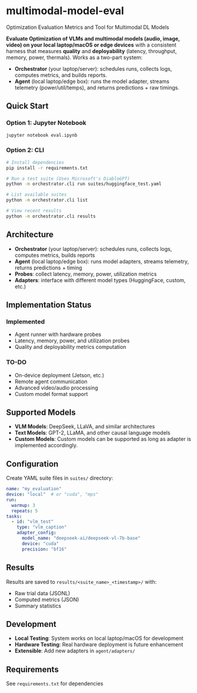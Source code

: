 # multimodal-model-eval
Optimization Evaluation Metrics and Tool for Multimodal DL Models

**Evaluate Optimization of VLMs and multimodal models (audio, image, video) on your local laptop/macOS or edge devices** with a consistent harness that measures **quality** and **deployability** (latency, throughput, memory, power, thermals). Works as a two-part system:

- **Orchestrator** (your laptop/server): schedules runs, collects logs, computes metrics, and builds reports.
- **Agent** (local laptop/edge box): runs the model adapter, streams telemetry (power/util/temps), and returns predictions + raw timings.


## Quick Start

### Option 1: Jupyter Notebook
```bash
jupyter notebook eval.ipynb
```

### Option 2: CLI
```bash
# Install dependencies
pip install -r requirements.txt

# Run a test suite (Uses Microsoft's DiabloGPT)
python -m orchestrator.cli run suites/huggingface_test.yaml

# List available suites
python -m orchestrator.cli list

# View recent results
python -m orchestrator.cli results
```


## Architecture

- **Orchestrator** (your laptop/server): schedules runs, collects logs, computes metrics, builds reports
- **Agent** (local laptop/edge box): runs model adapters, streams telemetry, returns predictions + timing
- **Probes**: collect latency, memory, power, utilization metrics
- **Adapters**: interface with different model types (HuggingFace, custom, etc.)

## Implementation Status

### Implemented
- Agent runner with hardware probes
- Latency, memory, power, and utilization probes
- Quality and deployability metrics computation

### TO-DO
- On-device deployment (Jetson, etc.)
- Remote agent communication
- Advanced video/audio processing
- Custom model format support

## Supported Models

- **VLM Models**: DeepSeek, LLaVA, and similar architectures
- **Text Models**: GPT-2, LLaMA, and other causal language models
- **Custom Models**: Custom models can be supported as long as adapter is implemented accordingly. 

## Configuration

Create YAML suite files in `suites/` directory:

```yaml
name: "my_evaluation"
device: "local"  # or "cuda", "mps"
run:
  warmup: 3
  repeats: 5
tasks:
  - id: "vlm_test"
    type: "vlm_caption"
    adapter_config:
      model_name: "deepseek-ai/deepseek-vl-7b-base"
      device: "cuda"
      precision: "bf16"
```

## Results

Results are saved to `results/<suite_name>_<timestamp>/` with:
- Raw trial data (JSONL)
- Computed metrics (JSON)
- Summary statistics

## Development

- **Local Testing**: System works on local laptop/macOS for development
- **Hardware Testing**: Real hardware deployment is future enhancement
- **Extensible**: Add new adapters in `agent/adapters/`

## Requirements

See `requirements.txt` for dependencies